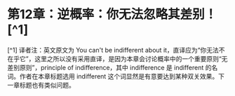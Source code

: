 # 第12章：逆概率：你无法忽略其差别！[^1]






[^1] 译者注：英文原文为 You can't be indifferent about it，直译应为“你无法不在乎它”，这里之所以没有采用直译，是因为本章会讨论概率中的一个重要原则“无差别原则”，principle of indifference，其中 indifference 是 indifferent 的名词。作者在本章标题选用 indifferent 这个词显然是有意要达到某种双关效果。下一章标题也有类似问题。



